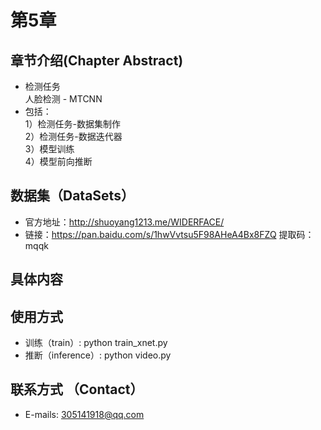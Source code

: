 # 第5章  
## 章节介绍(Chapter Abstract)   
* 检测任务    
  人脸检测 - MTCNN 
* 包括：  
    1）检测任务-数据集制作  
    2）检测任务-数据迭代器  
    3）模型训练  
    4）模型前向推断  
  
## 数据集（DataSets）  
* 官方地址：http://shuoyang1213.me/WIDERFACE/  
* 链接：https://pan.baidu.com/s/1hwVvtsu5F98AHeA4Bx8FZQ 提取码：mqqk    
## 具体内容  

## 使用方式  
* 训练（train）: python train_xnet.py  
* 推断（inference）: python video.py  

## 联系方式 （Contact）  
* E-mails: 305141918@qq.com   
